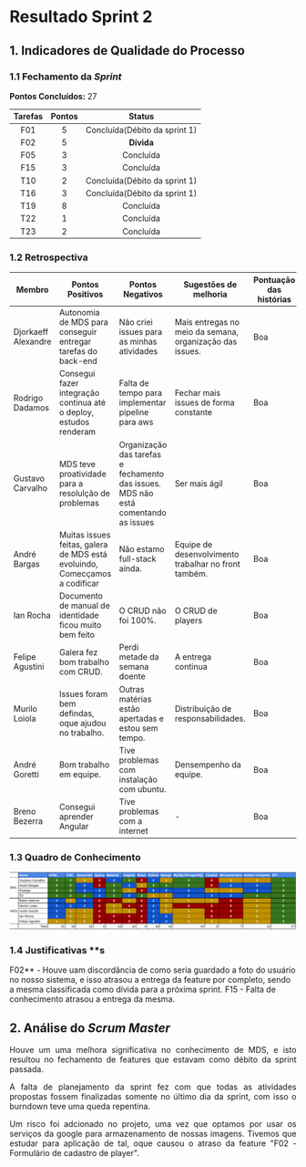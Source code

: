 # Resultado Sprint 2

## 1. Indicadores de Qualidade do Processo

### 1.1 Fechamento da _Sprint_

**Pontos Concluídos:** 27

| Tarefas | Pontos | Status |
|:-------:|:------:|:------:|
| F01 |5| Concluída(Débito da sprint 1) |
| F02 |5| **Dívida** |
| F05 |3| Concluída |
| F15 |3| Concluída |
| T10 |2| Concluída(Débito da sprint 1) |
| T16 |3| Concluída(Débito da sprint 1) |
| T19 |8| Concluída |
| T22 |1| Concluída|
| T23 |2| Concluída|

### 1.2 Retrospectiva

|Membro|Pontos Positivos|Pontos Negativos|Sugestões de melhoria| Pontuação das histórias |
|---|------|-----|---|---|
|Djorkaeff Alexandre| Autonomia de MDS para conseguir entregar tarefas do back-end| Não criei issues para as minhas atividades| Mais entregas no meio da semana, organização das issues. |Boa|
|Rodrigo Dadamos| Consegui fazer integração continua até o deploy, estudos renderam| Falta de tempo para implementar pipeline para aws | Fechar mais issues de forma constante |Boa |
|Gustavo Carvalho| MDS teve proatividade para a resolulção de problemas| Organização das tarefas e fechamento das issues. MDS não está comentando as issues | Ser mais ágil |Boa |
|André Bargas| Muitas issues feitas, galera de MDS está evoluindo, Comecçamos a codificar | Não estamo full-stack ainda.| Equipe de desenvolvimento trabalhar no front também. |Boa |
|Ian Rocha| Documento de manual de identidade ficou muito bem feito| O CRUD não foi 100%. | O CRUD de players |  Boa |
|Felipe Agustini| Galera fez bom trabalho com CRUD.| Perdi metade da semana doente | A entrega continua| Boa
|Murilo Loiola| Issues foram bem defindas, oque ajudou no trabalho.| Outras matérias estão apertadas e estou sem tempo.| Distribuição de responsabilidades. |Boa |
|André Goretti| Bom trabalho em equipe.| Tive problemas com instalação com ubuntu.| Densempenho da equipe. |Boa
|Breno Bezerra| Consegui aprender Angular|Tive problemas com a internet| - | Boa |


### 1.3 Quadro de Conhecimento

![](./images/con_sprint2.png)

### 1.4 Justificativas **s

F02** - Houve uam discordância de como seria guardado a foto do usuário no nosso sistema, e isso atrasou a entrega da feature por completo, sendo a mesma classificada como dívida para a próxima sprint.
F15 - Falta de conhecimento atrasou a entrega da mesma.  

## 2. Análise do _Scrum Master_

<p align="justify">Houve um uma melhora significativa no conhecimento de MDS, e isto resultou no fechamento de features que estavam como débito da sprint passada.</p>
<p align="justify">A falta de planejamento da sprint fez com que todas as atividades propostas fossem finalizadas somente no último dia da sprint, com isso o burndown teve uma queda repentina.</p>
<p align="justify"> Um risco foi adcionado no projeto, uma vez que optamos por usar os serviços da google para armazenamento de nossas imagens. Tivemos que estudar para aplicação de tal, oque causou o atraso da feature "F02 - Formulário de cadastro de player".